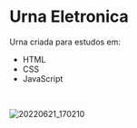 # Urna Eletronica
Urna criada para estudos em: 

- HTML
- CSS
- JavaScript
<br>

![20220621_170210](https://user-images.githubusercontent.com/86168060/174888137-35c5e279-97f7-4f19-8f8e-248531e43d60.gif)
